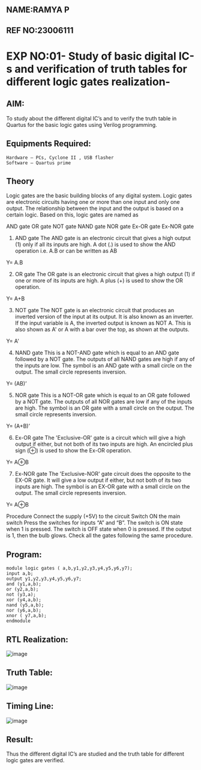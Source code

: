 


## NAME:RAMYA P
## REF NO:23006111
# EXP NO:01- Study of basic digital IC-s and verification of truth tables for different logic gates realization-

 ## AIM:
To study about the different digital IC’s and to verify the truth table in Quartus for the basic logic gates using Verilog programming.

## Equipments Required:
```
Hardware – PCs, Cyclone II , USB flasher
Software – Quartus prime
```

## Theory

Logic gates are the basic building blocks of any digital system. Logic gates are electronic circuits having one or more than one input and only one output. The relationship between the input and the output is based on a certain logic. Based on this, logic gates are named as

AND gate
OR gate
NOT gate
NAND gate
NOR gate
Ex-OR gate
Ex-NOR gate
1) AND gate
The AND gate is an electronic circuit that gives a high output (1) only if all its inputs are high. A dot (.) is used to show the AND operation i.e. A.B or can be written as AB

Y= A.B

2) OR gate
The OR gate is an electronic circuit that gives a high output (1) if one or more of its inputs are high. A plus (+) is used to show the OR operation.

Y= A+B

3) NOT gate
The NOT gate is an electronic circuit that produces an inverted version of the input at its output. It is also known as an inverter. If the input variable is A, the inverted output is known as NOT A. This is also shown as A' or A with a bar over the top, as shown at the outputs.

Y= A'

4) NAND gate
This is a NOT-AND gate which is equal to an AND gate followed by a NOT gate. The outputs of all NAND gates are high if any of the inputs are low. The symbol is an AND gate with a small circle on the output. The small circle represents inversion.

Y= (AB)’

5) NOR gate
This is a NOT-OR gate which is equal to an OR gate followed by a NOT gate. The outputs of all NOR gates are low if any of the inputs are high. The symbol is an OR gate with a small circle on the output. The small circle represents inversion.

Y= (A+B)’

6) Ex-OR gate
The 'Exclusive-OR' gate is a circuit which will give a high output if either, but not both of its two inputs are high. An encircled plus sign (⊕) is used to show the Ex-OR operation.

Y= A⊕B

7) Ex-NOR gate
The 'Exclusive-NOR' gate circuit does the opposite to the EX-OR gate. It will give a low output if either, but not both of its two inputs are high. The symbol is an EX-OR gate with a small circle on the output. The small circle represents inversion.

Y= A⊕B

Procedure
Connect the supply (+5V) to the circuit
Switch ON the main switch
Press the switches for inputs “A” and “B”. The switch is ON state when 1 is pressed. The switch is OFF state when 0 is pressed.
If the output is 1, then the bulb glows.
Check all the gates following the same procedure.

## Program:
```
module logic gates ( a,b,y1,y2,y3,y4,y5,y6,y7);
input a,b;
output y1,y2,y3,y4,y5,y6,y7;
and (y1,a,b);
or (y2,a,b);
not (y3,a);
xor (y4,a,b);
nand (y5,a,b);
nor (y6,a,b);
xnor ( y7,a,b);
endmodule
```
## RTL Realization:
![image](https://github.com/23006111/Study-of-basic-digital-IC-s-and-verification-of-truth-tables-for-different-logic-gates-realization-/assets/145981696/96b629ef-fd24-4c8d-8a05-9fb27bf08cfc)


## Truth Table:
![image](https://github.com/23006111/Study-of-basic-digital-IC-s-and-verification-of-truth-tables-for-different-logic-gates-realization-/assets/145981696/d9e72abf-2a7a-4725-aa29-8fa79b9e0a9d)

## Timing Line:

![image](https://github.com/23006111/Study-of-basic-digital-IC-s-and-verification-of-truth-tables-for-different-logic-gates-realization-/assets/145981696/214d1345-e3b9-4bfe-b274-3cf3d78c335f)












## Result:
Thus the different digital IC’s are studied and the truth table for different logic gates are verified.

